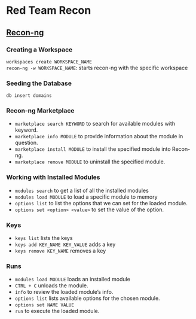 # Red Team Recon

## [Recon-ng](https://github.com/lanmaster53/recon-ng)

### Creating a Workspace
`workspaces create WORKSPACE_NAME`  
`recon-ng -w WORKSPACE_NAME`: starts recon-ng with the specific workspace  

### Seeding the Database
`db insert domains`  

### Recon-ng Marketplace
- `marketplace search KEYWORD` to search for available modules with keyword.
- `marketplace info MODULE` to provide information about the module in question.
- `marketplace install MODULE` to install the specified module into Recon-ng.
- `marketplace remove MODULE` to uninstall the specified module.  

### Working with Installed Modules

- `modules search` to get a list of all the installed modules
- `modules load MODULE` to load a specific module to memory  
- `options list` to list the options that we can set for the loaded module.
- `options set <option> <value>` to set the value of the option.

### Keys
- `keys list` lists the keys
- `keys add KEY_NAME KEY_VALUE` adds a key
- `keys remove KEY_NAME` removes a key

### Runs
- `modules load MODULE` loads an installed module
- `CTRL + C` unloads the module.
- `info` to review the loaded module’s info.
- `options list` lists available options for the chosen module.
- `options set NAME VALUE`
- `run` to execute the loaded module.


